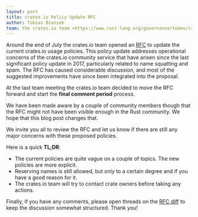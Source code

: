 ```yaml
---
layout: post
title: crates.io Policy Update RFC
author: Tobias Bieniek
team: the crates.io team <https://www.rust-lang.org/governance/teams/crates-io>
---
```


Around the end of July the crates.io team opened an [RFC](https://github.com/rust-lang/rfcs/pull/3463) to update the current crates.io usage policies. This policy update addresses operational concerns of the crates.io community service that have arisen since the last significant policy update in 2017, particularly related to name squatting and spam. The RFC has caused considerable discussion, and most of the suggested improvements have since been integrated into the proposal.

At the last team meeting the crates.io team decided to move the RFC forward and start the **final comment period** process.

We have been made aware by a couple of community members though that the RFC might not have been visible enough in the Rust community. We hope that this blog post changes that.

We invite you all to review the RFC and let us know if there are still any major concerns with these proposed policies.

Here is a quick **TL;DR**:

- The current policies are quite vague on a couple of topics. The new policies are more explicit.
- Reserving names is still allowed, but only to a certain degree and if you have a good reason for it.
- The crates.io team will try to contact crate owners before taking any actions.

Finally, if you have any comments, please open threads on the [RFC diff](https://github.com/rust-lang/rfcs/pull/3463/files) to keep the discussion somewhat structured. Thank you!
